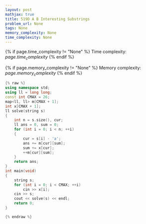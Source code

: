 ```yaml
---
layout: post
mathjax: true
title: 519D A B Interesting Substrings
problem_url: None
tags: None
memory_complexity: None
time_complexity: None
---
```




{% if page.time_complexity != "None" %}
Time complexity: ${{ page.time_complexity }}$
{% endif %}

{% if page.memory_complexity != "None" %}
Memory complexity: ${{ page.memory_complexity }}$
{% endif %}

```cpp
{% raw %}
using namespace std;
using ll = long long;
const int CMAX = 26;
map<ll, ll> m[CMAX + 1];
int x[CMAX + 1];
ll solve(string s)
{
    int n = s.size(), cur;
    ll ans = 0, sum = 0;
    for (int i = 0; i < n; ++i)
    {
        cur = s[i] - 'a';
        ans += m[cur][sum];
        sum += x[cur];
        ++m[cur][sum];
    }
    return ans;
}
int main(void)
{
    string s;
    for (int i = 0; i < CMAX; ++i)
        cin >> x[i];
    cin >> s;
    cout << solve(s) << endl;
    return 0;
}

{% endraw %}
```